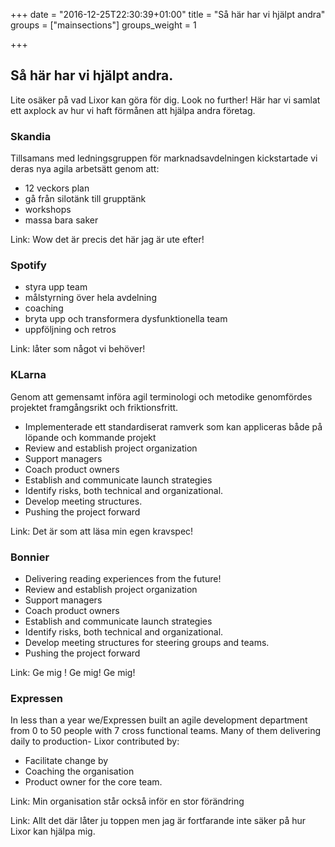 +++
date = "2016-12-25T22:30:39+01:00"
title = "Så här har vi hjälpt andra"
groups = ["mainsections"]
groups_weight = 1

+++

## Så här har vi hjälpt andra.
Lite osäker på vad Lixor kan göra för dig. Look no further! Här har vi samlat ett axplock av hur vi haft förmånen att hjälpa andra företag.
<!--more-->

### Skandia
Tillsamans med ledningsgruppen för marknadsavdelningen kickstartade vi deras nya agila arbetsätt genom att:

* 12 veckors plan
* gå från silotänk till grupptänk
* workshops
* massa bara saker

Link: Wow det är precis det här jag är ute efter!

### Spotify

* styra upp team
* målstyrning över hela avdelning
* coaching
* bryta upp och transformera dysfunktionella team
* uppföljning och retros

Link: låter som något vi behöver!

### KLarna
Genom att gemensamt införa agil terminologi och metodike genomfördes projektet framgångsrikt och friktionsfritt. 

* Implementerade ett standardiserat ramverk som kan appliceras både på löpande och kommande projekt
* Review and establish project organization
* Support managers
* Coach product owners
* Establish and communicate launch strategies
* Identify risks, both technical and organizational.
* Develop meeting structures.
* Pushing the project forward

Link: Det är som att läsa min egen kravspec!

### Bonnier

* Delivering reading experiences from the future!
* Review and establish project organization
* Support managers
* Coach product owners
* Establish and communicate launch strategies
* Identify risks, both technical and organizational.
* Develop meeting structures for steering groups and teams.
* Pushing the project forward

Link: Ge mig ! Ge mig! Ge mig!

### Expressen
In less than a year we/Expressen built an agile development department from 0 to 50 people with 7 cross functional teams. Many of them delivering daily to production- Lixor contributed by:

* Facilitate change by 
* Coaching the organisation
* Product owner for the core team.

Link: Min organisation står också inför en stor förändring

Link: Allt det där låter ju toppen men jag är fortfarande inte säker på hur Lixor kan hjälpa mig.





